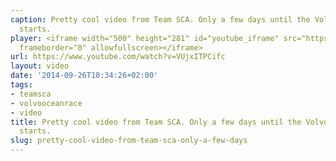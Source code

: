 ```yaml
---
caption: Pretty cool video from Team SCA. Only a few days until the Volvo Ocean Race
  starts.
player: <iframe width="500" height="281" id="youtube_iframe" src="https://www.youtube.com/embed/VUjxITPCifc?feature=oembed&amp;enablejsapi=1&amp;origin=https://safe.txmblr.com&amp;wmode=opaque"
  frameborder="0" allowfullscreen></iframe>
url: https://www.youtube.com/watch?v=VUjxITPCifc
layout: video
date: '2014-09-26T10:34:26+02:00'
tags:
- teamsca
- volvooceanrace
- video
title: Pretty cool video from Team SCA. Only a few days until the Volvo Ocean Race
  starts.
slug: pretty-cool-video-from-team-sca-only-a-few-days
---
```

